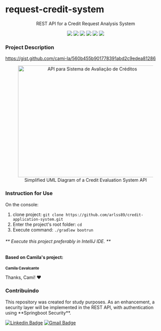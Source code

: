 <h1>request-credit-system</h1>
<p align="center">REST API for a Credit Request Analysis System</p>
<p align="center">
     <a alt="Java">
        <img src="https://img.shields.io/badge/Java-v17-blue.svg" />
    </a>
    <a alt="Kotlin">
        <img src="https://img.shields.io/badge/Kotlin-v1.7.22-purple.svg" />
    </a>
    <a alt="Spring Boot">
        <img src="https://img.shields.io/badge/Spring%20Boot-v3.0.6-brightgreen.svg" />
    </a>
    <a alt="Gradle">
        <img src="https://img.shields.io/badge/Gradle-v7.6-lightgreen.svg" />
    </a>
    <a alt="H2 ">
        <img src="https://img.shields.io/badge/H2-v2.1.214-darkblue.svg" />
    </a>
    <a alt="Flyway">
        <img src="https://img.shields.io/badge/Flyway-v9.5.1-red.svg">
    </a>
</p>

<h3>Project Description</h3>
<p><a href="https://gist.github.com/cami-la/560b455b901778391abd2c9edea81286">https://gist.github.com/cami-la/560b455b901778391abd2c9edea81286</a></p>
<figure>
<p align="center">
  <img src="https://i.imgur.com/7phya16.png" height="350" width="450" alt="API para Sistema de Avaliação de Créditos"/><br>
  Simplified UML Diagram of a Credit Evaluation System API
</p>
</figure>

<h3>Instruction for Use</h3>
<p>On the console:</p>
<ol>
	<li>clone project: <code>git clone https://github.com/arlss89/credit-application-system.git</code></li>
	<li>Enter the project's root folder: <code>cd </code></li> 
	<li>Execute command: <code>./gradlew bootrun</code></li>
</ol>
<h6>** Execute this project preferably in IntelliJ IDE. **</h6>


<h4>Based on Camila's project:</h4>
<a href="https://www.linkedin.com/in/cami-la/">
 <sub><b>Camila Cavalcante</b></sub></a> <a href="https://www.instagram.com/camimi_la/" title="Instagram"></a>

Thanks, Cami! ❤

<h3>Contribuindo</h3>
This repository was created for study purposes.
As an enhancement, a security layer will be implemented in the REST API,
with authentication using **Springboot Security**.

[![Linkedin Badge](https://img.shields.io/badge/-Alyson-blue?style=flat-square&logo=Linkedin&logoColor=white&link=https://www.linkedin.com/in/alyson-reis/)](https://www.linkedin.com/in/alyson-reis/)
[![Gmail Badge](https://img.shields.io/badge/-arlss89@gmail.com-c14438?style=flat-square&logo=Gmail&logoColor=white&link=mailto:arlss89@gmail.com)](mailto:arlss89@gmail.com)

